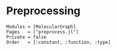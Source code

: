 
# Preprocessing

```@autodocs
Modules = [MolecularGraph]
Pages   = ["preprocess.jl"]
Private = false
Order   = [:constant, :function, :type]
```
